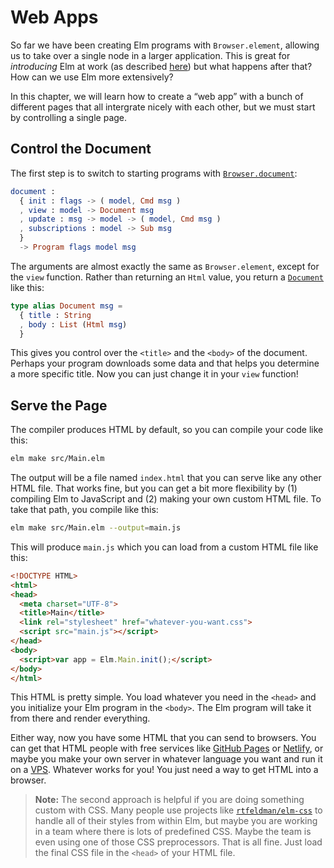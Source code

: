 # Web Apps

So far we have been creating Elm programs with `Browser.element`, allowing us to take over a single node in a larger application. This is great for _introducing_ Elm at work (as described [here](https://elm-lang.org/blog/how-to-use-elm-at-work)) but what happens after that? How can we use Elm more extensively?

In this chapter, we will learn how to create a “web app” with a bunch of different pages that all intergrate nicely with each other, but we must start by controlling a single page.


## Control the Document

The first step is to switch to starting programs with [`Browser.document`](https://package.elm-lang.org/packages/elm/browser/latest/Browser#document):

```elm
document :
  { init : flags -> ( model, Cmd msg )
  , view : model -> Document msg
  , update : msg -> model -> ( model, Cmd msg )
  , subscriptions : model -> Sub msg
  }
  -> Program flags model msg
```

The arguments are almost exactly the same as `Browser.element`, except for the `view` function. Rather than returning an `Html` value, you return a [`Document`](https://package.elm-lang.org/packages/elm/browser/latest/Browser#Document) like this:

```elm
type alias Document msg =
  { title : String
  , body : List (Html msg)
  }
```

This gives you control over the `<title>` and the `<body>` of the document. Perhaps your program downloads some data and that helps you determine a more specific title. Now you can just change it in your `view` function!


## Serve the Page

The compiler produces HTML by default, so you can compile your code like this:

```bash
elm make src/Main.elm
```

The output will be a file named `index.html` that you can serve like any other HTML file. That works fine, but you can get a bit more flexibility by (1) compiling Elm to JavaScript and (2) making your own custom HTML file. To take that path, you compile like this:

```bash
elm make src/Main.elm --output=main.js
```

This will produce `main.js` which you can load from a custom HTML file like this:

```html
<!DOCTYPE HTML>
<html>
<head>
  <meta charset="UTF-8">
  <title>Main</title>
  <link rel="stylesheet" href="whatever-you-want.css">
  <script src="main.js"></script>
</head>
<body>
  <script>var app = Elm.Main.init();</script>
</body>
</html>
```

This HTML is pretty simple. You load whatever you need in the `<head>` and you initialize your Elm program in the `<body>`. The Elm program will take it from there and render everything.

Either way, now you have some HTML that you can send to browsers. You can get that HTML people with free services like [GitHub Pages](https://pages.github.com/) or [Netlify](https://www.netlify.com/), or maybe you make your own server in whatever language you want and run it on a [VPS](https://en.wikipedia.org/wiki/Virtual_private_server). Whatever works for you! You just need a way to get HTML into a browser.

> **Note:** The second approach is helpful if you are doing something custom with CSS. Many people use projects like [`rtfeldman/elm-css`](https://package.elm-lang.org/packages/rtfeldman/elm-css/latest/) to handle all of their styles from within Elm, but maybe you are working in a team where there is lots of predefined CSS. Maybe the team is even using one of those CSS preprocessors. That is all fine. Just load the final CSS file in the `<head>` of your HTML file.

